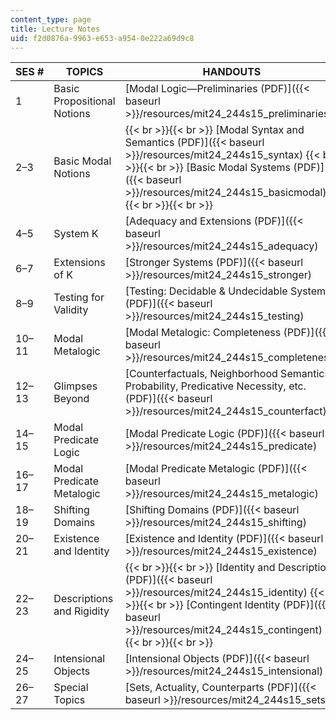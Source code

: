 ```yaml
---
content_type: page
title: Lecture Notes
uid: f2d0876a-9963-e653-a954-0e222a69d9c8
---
```


| SES # | TOPICS | HANDOUTS |
| --- | --- | --- |
| 1 | Basic Propositional Notions | [Modal Logic—Preliminaries (PDF)]({{< baseurl >}}/resources/mit24_244s15_preliminaries) |
| 2–3 | Basic Modal Notions |  {{< br >}}{{< br >}} [Modal Syntax and Semantics (PDF)]({{< baseurl >}}/resources/mit24_244s15_syntax) {{< br >}}{{< br >}} [Basic Modal Systems (PDF)]({{< baseurl >}}/resources/mit24_244s15_basicmodal) {{< br >}}{{< br >}}  |
| 4–5 | System K | [Adequacy and Extensions (PDF)]({{< baseurl >}}/resources/mit24_244s15_adequacy) |
| 6–7 | Extensions of K | [Stronger Systems (PDF)]({{< baseurl >}}/resources/mit24_244s15_stronger) |
| 8–9 | Testing for Validity | [Testing: Decidable & Undecidable Systems (PDF)]({{< baseurl >}}/resources/mit24_244s15_testing) |
| 10–11 | Modal Metalogic | [Modal Metalogic: Completeness (PDF)]({{< baseurl >}}/resources/mit24_244s15_completeness) |
| 12–13 | Glimpses Beyond | [Counterfactuals, Neighborhood Semantics, Probability, Predicative Necessity, etc. (PDF)]({{< baseurl >}}/resources/mit24_244s15_counterfact) |
| 14–15 | Modal Predicate Logic | [Modal Predicate Logic (PDF)]({{< baseurl >}}/resources/mit24_244s15_predicate) |
| 16–17 | Modal Predicate Metalogic | [Modal Predicate Metalogic (PDF)]({{< baseurl >}}/resources/mit24_244s15_metalogic) |
| 18–19 | Shifting Domains | [Shifting Domains (PDF)]({{< baseurl >}}/resources/mit24_244s15_shifting) |
| 20–21 | Existence and Identity | [Existence and Identity (PDF)]({{< baseurl >}}/resources/mit24_244s15_existence) |
| 22–23 | Descriptions and Rigidity |  {{< br >}}{{< br >}} [Identity and Descriptions (PDF)]({{< baseurl >}}/resources/mit24_244s15_identity) {{< br >}}{{< br >}} [Contingent Identity (PDF)]({{< baseurl >}}/resources/mit24_244s15_contingent) {{< br >}}{{< br >}}  |
| 24–25 | Intensional Objects | [Intensional Objects (PDF)]({{< baseurl >}}/resources/mit24_244s15_intensional) |
| 26–27 | Special Topics | [Sets, Actuality, Counterparts (PDF)]({{< baseurl >}}/resources/mit24_244s15_sets)